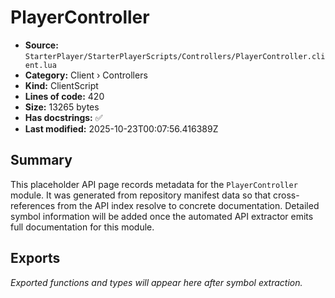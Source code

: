 # PlayerController

- **Source:** `StarterPlayer/StarterPlayerScripts/Controllers/PlayerController.client.lua`
- **Category:** Client › Controllers
- **Kind:** ClientScript
- **Lines of code:** 420
- **Size:** 13265 bytes
- **Has docstrings:** ✅
- **Last modified:** 2025-10-23T00:07:56.416389Z

## Summary

This placeholder API page records metadata for the `PlayerController` module. It was generated
from repository manifest data so that cross-references from the API index resolve to
concrete documentation. Detailed symbol information will be added once the automated
API extractor emits full documentation for this module.

## Exports

_Exported functions and types will appear here after symbol extraction._
